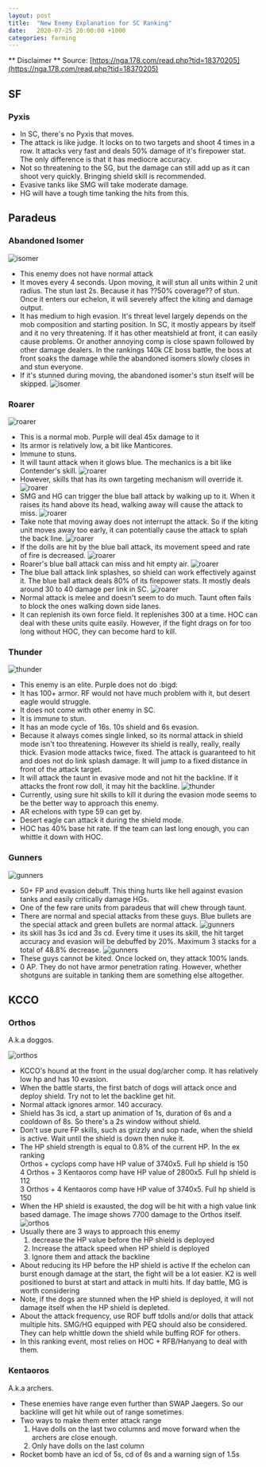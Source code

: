 ```yaml
---
layout: post
title:  "New Enemy Explanation for SC Ranking"
date:   2020-07-25 20:00:00 +1000
categories: farming
---
```


** Disclaimer **
Source: [https://nga.178.com/read.php?tid=18370205](https://nga.178.com/read.php?tid=18370205)

## SF

### Pyxis
- In SC, there's no Pyxis that moves.
- The attack is like judge. It locks on to two targets and shoot 4 times in a row. It attacks very fast and deals 50% damage of it's firepower stat. The only difference is that it has mediocre accuracy.
- Not so threatening to the SG, but the damage can still add up as it can shoot very quickly. Bringing shield skill is recommended.
- Evasive tanks like SMG will take moderate damage.
- HG will have a tough time tanking the hits from this.


## Paradeus

### Abandoned Isomer
![isomer](/assets/sc-mobs/01-isomer.png)
- This enemy does not have normal attack
- It moves every 4 seconds. Upon moving, it will stun all units within 2 unit radius. The stun last 2s.
  Because it has ??50% coverage?? of stun. Once it enters our echelon, it will severely affect the kiting and damage output.
- It has medium to high evasion. It's threat level largely depends on the mob composition and starting position.
  In SC, it mostly appears by itself and it no very threatening.
  If it has other meatshield at front, it can easily cause problems. Or another annoying comp is close spawn followed by other damage dealers.
  In the rankings 140k CE boss battle, the boss at front soaks the damage while the abandoned isomers slowly closes in and stun everyone.
- If it's stunned during moving, the abandoned isomer's stun itself will be skipped.
![isomer](/assets/sc-mobs/02-isomer.gif)

### Roarer
![roarer](/assets/sc-mobs/03-roarer.png)
- This is a normal mob. Purple will deal 45x damage to it
- Its armor is relatively low, a bit like Manticores.
- Immune to stuns.
- It will taunt attack when it glows blue. The mechanics is a bit like Contender's skill.
![roarer](/assets/sc-mobs/03-roarer.gif)
- However, skills that has its own targeting mechanism will override it.
![roarer](/assets/sc-mobs/04-roarer.gif)
- SMG and HG can trigger the blue ball attack by walking up to it. When it raises its hand above its head, walking away will cause the attack to miss.
![roarer](/assets/sc-mobs/05-roarer.gif)
- Take note that moving away does not interrupt the attack. So if the kiting unit moves away too early, it can potentially cause the attack to splah the back line.
![roarer](/assets/sc-mobs/06-roarer.gif)
- If the dolls are hit by the blue ball attack, its movement speed and rate of fire is decreased.
![roarer](/assets/sc-mobs/07-roarer.gif)
- Roarer's blue ball attack can miss and hit empty air.
![roarer](/assets/sc-mobs/08-roarer.gif)
- The blue ball attack link splashes, so shield can work effectively against it. The blue ball attack deals 80% of its firepower stats. It mostly deals around 30 to 40 damage per link in SC.
![roarer](/assets/sc-mobs/09-roarer.gif)
- Normal attack is melee and doesn't seem to do much. Taunt often fails to block the ones walking down side lanes.
- It can replenish its own force field. It replenishes 300 at a time. HOC can deal with these units quite easily. However, if the fight drags on for too long without HOC, they can become hard to kill.


### Thunder
![thunder](/assets/sc-mobs/10-thunder.png)
- This enemy is an elite. Purple does not do :bigd:
- It has 100+ armor. RF would not have much problem with it, but desert eagle would struggle.
- It does not come with other enemy in SC.
- It is immune to stun.
- It has an mode cycle of 16s. 10s shield and 6s evasion.
- Because it always comes single linked, so its normal attack in shield mode isn't too threatening. However its shield is really, really, really thick. Evasion mode attacks twice, fixed. The attack is guaranteed to hit and does not do link splash damage. It will jump to a fixed distance in front of the attack target.
- It will attack the taunt in evasive mode and not hit the backline. If it attacks the front row doll, it may hit the backline.
![thunder](/assets/sc-mobs/11-thunder.gif)
- Currently, using sure hit skills to kill it during the evasion mode seems to be the better way to approach this enemy.
- AR echelons with type 59 can get by.
- Desert eagle can attack it during the shield mode.
- HOC has 40% base hit rate. If the team can last long enough, you can whittle it down with HOC.

### Gunners
![gunners](/assets/sc-mobs/12-streletes-plus.png)
- 50+ FP and evasion debuff. This thing hurts like hell against evasion tanks and easily critically damage HGs.
- One of the few rare units from paradeus that will chew through taunt.
- There are normal and special attacks from these guys. Blue bullets are the special attack and green bullets are normal attack.
![gunners](/assets/sc-mobs/13-streletes-plus.gif)
- its skill has 3s icd and 3s cd. Every time it uses its skill, the hit target accuracy and evasion will be debuffed by 20%. Maximum 3 stacks for a total of 48.8% decrease.
![gunners](/assets/sc-mobs/14-streletes-plus.gif)
- These guys cannot be kited. Once locked on, they attack 100% lands.
- 0 AP. They do not have armor penetration rating. However, whether shotguns are suitable in tanking them are something else altogether.


## KCCO

### Orthos

A.k.a doggos.

![orthos](/assets/sc-mobs/15-beast.png)
- KCCO's hound at the front in the usual dog/archer comp. It has relatively low hp and has 10 evasion.
- When the battle starts, the first batch of dogs will attack once and deploy shield. Try not to let the backline get hit.
- Normal attack ignores armor. 140 accuracy.
- Shield has 3s icd, a start up animation of 1s, duration of 6s and a cooldown of 8s. So there's a 2s window without shield.
- Don't use pure FP skills, such as grizzly and sop nade, when the shield is active. Wait until the shield is down then nuke it.
- The HP shield strength is equal to 0.8% of the current HP. In the ex ranking  
  Orthos + cyclops comp have HP value of 3740x5. Full hp shield is 150  
  4 Orthos + 3 Kentaoros comp have HP value of 2800x5. Full hp shield is 112  
  3 Orthos + 4 Kentaoros comp have HP value of 3740x5. Full hp shield is 150
- When the HP shield is exausted, the dog will be hit with a high value link based damage. The image shows 7700 damage to the Orthos itself.
![orthos](/assets/sc-mobs/16-beast.jpg)
- Usually there are 3 ways to approach this enemy
  1. decrease the HP value before the HP shield is deployed
  2. Increase the attack speed when HP shield is deployed
  3. Ignore them and attack the backline
- About reducing its HP before the HP shield is active
  If the echelon can burst enough damage at the start, the fight will be a lot easier. K2 is well positioned to burst at start and attack in multi hits. 
  If day battle, MG is worth considering
- Note, if the dogs are stunned when the HP shield is deployed, it will not damage itself when the HP shield is depleted.
- About the attack frequency, use ROF buff tdolls and/or dolls that attack multiple hits. SMG/HG equipped with PEQ should also be considered. They can help whittle down the shield while buffing ROF for others.
- In this ranking event, most relies on HOC + RFB/Hanyang to deal with them.

### Kentaoros

A.k.a archers.

- These enemies have range even further than SWAP Jaegers. So our backline will get hit while out of range sometimes.
- Two ways to make them enter attack range
  1. Have dolls on the last two columns and move forward when the archers are close enough.
  2. Only have dolls on the last column
- Rocket bomb have an icd of 5s, cd of 6s and a warning sign of 1.5s